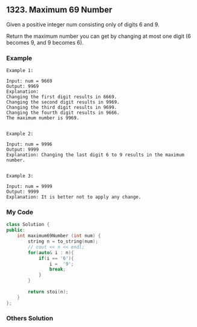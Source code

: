 ## 1323. Maximum 69 Number

Given a positive integer num consisting only of digits 6 and 9.

Return the maximum number you can get by changing at most one digit (6 becomes 9, and 9 becomes 6).

### Example
```
Example 1:

Input: num = 9669
Output: 9969
Explanation: 
Changing the first digit results in 6669.
Changing the second digit results in 9969.
Changing the third digit results in 9699.
Changing the fourth digit results in 9666. 
The maximum number is 9969.


Example 2:

Input: num = 9996
Output: 9999
Explanation: Changing the last digit 6 to 9 results in the maximum number.


Example 3:

Input: num = 9999
Output: 9999
Explanation: It is better not to apply any change.
```

### My Code
```c++
class Solution {
public:
    int maximum69Number (int num) {
        string n = to_string(num);
        // cout << n << endl;
        for(auto& i : n){
            if(i == '6'){
                i =  '9';
                break;
            }
        }
        
        return stoi(n);
    }
};
```

### Others Solution
```c++
```

